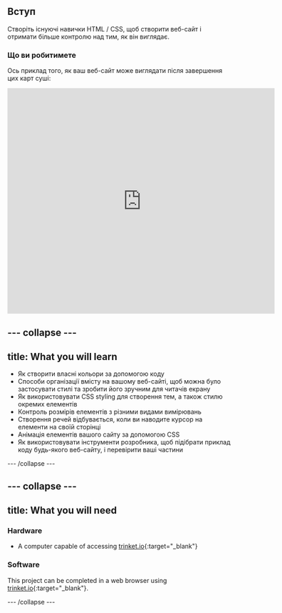 ## Вступ

Створіть існуючі навички HTML / CSS, щоб створити веб-сайт і отримати більше контролю над тим, як він виглядає.

### Що ви робитимете

Ось приклад того, як ваш веб-сайт може виглядати після завершення цих карт суші:

<div class="trinket">
  <iframe src="https://trinket.io/embed/html/0e7f7e6713?outputOnly=true&start=result" width="600" height="505" frameborder="0" marginwidth="0" marginheight="0" allowfullscreen>
  </iframe>
</div>

## \--- collapse \---

## title: What you will learn

+ Як створити власні кольори за допомогою коду
+ Способи організації вмісту на вашому веб-сайті, щоб можна було застосувати стилі та зробити його зручним для читачів екрану
+ Як використовувати CSS styling для створення тем, а також стилю окремих елементів
+ Контроль розмірів елементів з різними видами вимірювань
+ Створення речей відбувається, коли ви наводите курсор на елементи на своїй сторінці
+ Анімація елементів вашого сайту за допомогою CSS
+ Як використовувати інструменти розробника, щоб підібрати приклад коду будь-якого веб-сайту, і перевірити ваші частини

\--- /collapse \---

## \--- collapse \---

## title: What you will need

### Hardware

+ A computer capable of accessing [trinket.io](https://trinket.io){:target="_blank"}

### Software

This project can be completed in a web browser using [trinket.io](https://trinket.io){:target="_blank"}.

\--- /collapse \---
